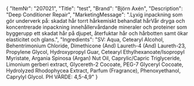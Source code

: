 {
  "ItemNr": "207021",
  "Title": "test",
  "Brand": "Björn Axén",
  "Description": "Deep Conditioner Repair",
  "MarketingMessage": ".Lyxig inpackning som gör underverk på: skadat hår torrt hårkemiskt behandlat hårVår dryga och koncentrerade inpackning innehållervårdande mineraler och proteiner som byggerupp ett skadat hår på djupet, återfuktar hår och hårbotten samt ökar elasticitet och glans.",
  "Ingredients": "SV: Aqua, Cetearyl Alcohol, Behentrimonium Chloride, Dimethicone (And) Laureth-4 (And) Laureth-23, Propylene Glycol, Hydroxypropyl Guar, Cetearyl Ethylhexanoate/Isopropyl Myristate, Argania Spinosa (Argan) Nut Oil, Caprylic/Capric Triglyceride, Limonium gerberi extract, Glycereth-2 Cocoate, PEG-7 Glyceryl Cocoate, Hydrolyzed Rhodophycea Extract, Parfum (Fragrance), Phenoxyethanol, Caprylyl Glycol. PH VÄRDE: 4,5-4,9"
}